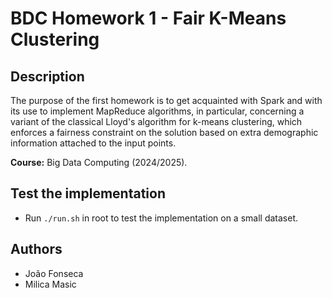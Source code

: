 # BDC Homework 1 - Fair K-Means Clustering

## Description

The purpose of the first homework is to get acquainted with Spark and with its use to implement MapReduce algorithms, in particular, concerning a variant of the classical Lloyd's algorithm for k-means clustering, which enforces a fairness constraint on the solution based on extra demographic information attached to the input points.

**Course:** Big Data Computing (2024/2025).

## Test the implementation

- Run `./run.sh` in root to test the implementation on a small dataset.

## Authors

- João Fonseca
- Milica Masic